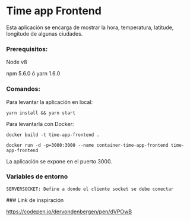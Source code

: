 # Time app Frontend

Esta aplicación se encarga de mostrar la hora, temperatura, latitude, longitude de algunas ciudades.

### Prerequisitos:

Node v8

npm 5.6.0 ó yarn 1.6.0

### Comandos:

Para levantar la aplicación en local:

    yarn install && yarn start

Para levantarla con Docker:

    docker build -t time-app-frontend .

    docker run -d -p=3000:3000 --name container-time-app-frontend time-app-frontend

La aplicación se expone en el puerto 3000.

### Variables de entorno

    SERVERSOCKET: Define a donde el cliente socket se debe conectar

### Link de inspiración

https://codepen.io/dervondenbergen/pen/dVPOwB
